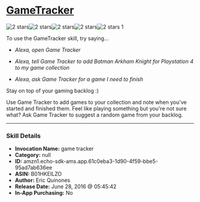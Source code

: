 # [GameTracker](http://alexa.amazon.com/#skills/amzn1.echo-sdk-ams.app.61c0eba3-1d90-4f59-bbe5-95ad7ab636ee)
![2 stars](../../images/ic_star_black_18dp_1x.png)![2 stars](../../images/ic_star_black_18dp_1x.png)![2 stars](../../images/ic_star_border_black_18dp_1x.png)![2 stars](../../images/ic_star_border_black_18dp_1x.png)![2 stars](../../images/ic_star_border_black_18dp_1x.png) 1

To use the GameTracker skill, try saying...

* *Alexa, open Game Tracker*

* *Alexa, tell Game Tracker to add Batman Arkham Knight for Playstation 4 to my game collection*

* *Alexa, ask Game Tracker for a game I need to finish*

Stay on top of your gaming backlog :)

Use Game Tracker to add games to your collection and note when you've started and finished them.  Feel like playing something but you're not sure what?  Ask Game Tracker to suggest a random game from your backlog.

***

### Skill Details

* **Invocation Name:** game tracker
* **Category:** null
* **ID:** amzn1.echo-sdk-ams.app.61c0eba3-1d90-4f59-bbe5-95ad7ab636ee
* **ASIN:** B01HKEILZO
* **Author:** Eric Quinones
* **Release Date:** June 28, 2016 @ 05:45:42
* **In-App Purchasing:** No
